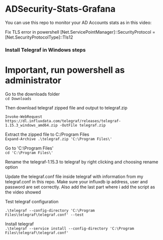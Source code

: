 # ADSecurity-Stats-Grafana

You can use this repo to monitor your AD Accounts stats as in this video: <url to video>
  
Fix TLS error in powershell
[Net.ServicePointManager]::SecurityProtocol =[Net.SecurityProtocolType]::Tls12

### Install Telegraf in Windows steps

#  Important, run powershell as administrator
Go to the downloads folder  
`cd Downloads`

Then download telegraf zipped file and output to telegraf.zip  

`Invoke-WebRequest https://dl.influxdata.com/telegraf/releases/telegraf-1.15.3_windows_amd64.zip -OutFile telegraf.zip`

Extract the zipped file to C:/Program Files  
`Expand-Archive .\telegraf.zip 'C:\Program Files\'`

Go to 'C:\Program Files\'  
`cd 'C:\Program Files\'`

Rename the telegraf-1.15.3 to telegraf by right clicking and choosing rename option

Update the telegraf.conf file inside telegraf with information from my telegraf.conf in this repo. Make sure your influxdb ip address, user and password are set correctly. Also add the last part where i add the script as the video showed

Test telegraf configuration

`.\telegraf --config-directory 'C:\Program Files\telegraf\telegraf.conf' --test`

Install telegraf  
`.\telegraf --service install --config-directory 'C:\Program Files\telegraf\telegraf.conf'`
